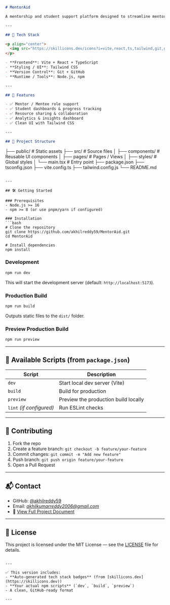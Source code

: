 ```md
# MentorAid

A mentorship and student support platform designed to streamline mentorship, progress tracking, and resource sharing.  

---

## 🚀 Tech Stack

<p align="center">
  <img src="https://skillicons.dev/icons?i=vite,react,ts,tailwind,git,github,nodejs,npm" />
</p>

- **Frontend**: Vite + React + TypeScript  
- **Styling / UI**: Tailwind CSS  
- **Version Control**: Git + GitHub  
- **Runtime / Tools**: Node.js, npm  

---

## 📖 Features

- ✅ Mentor / Mentee role support  
- ✅ Student dashboards & progress tracking  
- ✅ Resource sharing & collaboration  
- ✅ Analytics & insights dashboard  
- ✅ Clean UI with Tailwind CSS  

---

## 📂 Project Structure

```

├── public/                # Static assets
├── src/                   # Source files
│   ├── components/        # Reusable UI components
│   ├── pages/             # Pages / Views
│   ├── styles/            # Global styles
│   └── main.tsx           # Entry point
├── package.json
├── tsconfig.json
├── vite.config.ts
├── tailwind.config.js
└── README.md

````

---

## 🛠️ Getting Started

### Prerequisites
- Node.js >= 16  
- npm >= 8 (or use pnpm/yarn if configured)  

### Installation
```bash
# Clone the repository
git clone https://github.com/akhilreddy59/MentorAid.git
cd MentorAid

# Install dependencies
npm install
````

### Development

```bash
npm run dev
```

This will start the development server (default: `http://localhost:5173`).

### Production Build

```bash
npm run build
```

Outputs static files to the `dist/` folder.

### Preview Production Build

```bash
npm run preview
```

---

## 📜 Available Scripts (from `package.json`)

| Script                   | Description                          |
| ------------------------ | ------------------------------------ |
| `dev`                    | Start local dev server (Vite)        |
| `build`                  | Build for production                 |
| `preview`                | Preview the production build locally |
| `lint` *(if configured)* | Run ESLint checks                    |

---

## 🤝 Contributing

1. Fork the repo
2. Create a feature branch: `git checkout -b feature/your-feature`
3. Commit changes: `git commit -m "Add new feature"`
4. Push branch: `git push origin feature/your-feature`
5. Open a Pull Request

---

## 📬 Contact

* GitHub: [@akhilreddy59](https://github.com/akhilreddy59)
* Email: *akhilkumarreddy2006@gmail.com*
* 📄 [View Full Project Document](https://docs.google.com/document/d/1Znbuucx7D6-GQHO1oP_Lbe5MOCbcTKKU/edit?usp=sharing&ouid=113422780112984658110&rtpof=true&sd=true)


---

## 📝 License

This project is licensed under the MIT License — see the [LICENSE](LICENSE) file for details.

```

---

✅ This version includes:
- **Auto-generated tech stack badges** (from [skillicons.dev](https://skillicons.dev))  
- **Your actual npm scripts** (`dev`, `build`, `preview`)  
- A clean, GitHub-ready format  

---


